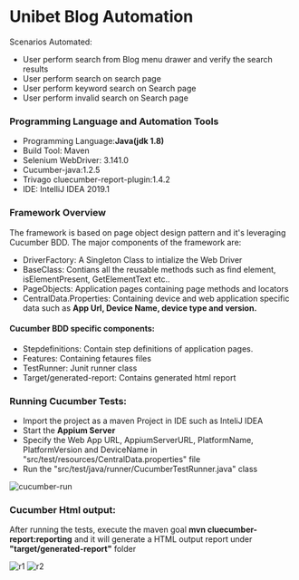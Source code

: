 # Unibet Blog Automation
<p>Scenarios Automated:</p>
<ul><li>User perform search from Blog menu drawer and verify the search results</li>
<li>User perform search on search page</li>
  <li>User perform keyword search on Search page</li>
  <li>User perform invalid search on Search page</li>
</ul>
<h3>Programming Language and Automation Tools</h3>
<ul><li>Programming Language:<b>Java(jdk 1.8)</b></li>
  <li> Build Tool: Maven</li>
  <li> Selenium WebDriver: 3.141.0 </li>
  <li> Cucumber-java:1.2.5</li>
  <li>Trivago cluecumber-report-plugin:1.4.2</li>
  <li> IDE: IntelliJ IDEA 2019.1</li>
</ul>
<h3>Framework Overview</h3>
<p>The framework is based on page object design pattern and it's leveraging Cucumber BDD. The major components of the framework are:</p>
<ul><li> DriverFactory: A Singleton Class to intialize the Web Driver</li> <li> BaseClass: Contians all the reusable methods such as find element, isElementPresent, GetElementText etc..</li><li>PageObjects: Application pages containing page methods and locators</li>
  <li>CentralData.Properties: Containing device and web application specific data such as <b>App Url, Device Name, device type and version.</b></li>
</ul>
<h4> Cucumber BDD specific components:</h4>
   <ul>
  <li>Stepdefinitions: Contain step definitions of application pages.</li>
  <li>Features: Containing fetaures files</li>
  <li>TestRunner: Junit runner class</li>
  <li>Target/generated-report: Contains generated html report</li>
  </ul>
  <h3>Running Cucumber Tests:</h3>
  
  <ul>
    <li> Import the project as a maven Project in IDE such as InteliJ IDEA</li>
  <li> Start the <b>Appium Server</b>
    <li> Specify the Web App URL, AppiumServerURL, PlatformName, PlatformVersion and DeviceName  in "src/test/resources/CentralData.properties" file</li>
 <li>Run the "src/test/java/runner/CucumberTestRunner.java" class</li>
  </ul>
  <img src="https://i.ibb.co/hXfLN4k/cucumber-run.png" alt="cucumber-run" border="0">
 <h3> Cucumber Html output:</h3>
 <p> After running the tests, execute the maven goal <b> mvn cluecumber-report:reporting</b> and it will generate a HTML output report under <b>"target/generated-report"</b> folder</p>
<img src="https://i.ibb.co/d2c2V3R/r1.png" alt="r1" border="0">
<img src="https://i.ibb.co/XXv7BNB/r2.png" alt="r2" border="0">
